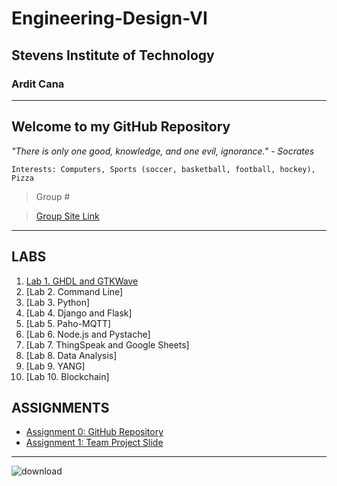 # Engineering-Design-VI
## Stevens Institute of Technology
### Ardit Cana
---
**Welcome to my GitHub Repository**
---
*"There is only one good, knowledge, and one evil, ignorance." - Socrates*

`Interests: Computers, Sports (soccer, basketball, football, hockey), Pizza`
> Group #

> [Group Site Link](https://sites.google.com/stevens.edu/cpe322-group/home)
---
## LABS
1. [Lab 1. GHDL and GTKWave](https://github.com/rayringston/CPE-322/tree/main/Lab%201)
2. [Lab 2. Command Line]
3. [Lab 3. Python]
4. [Lab 4. Django and Flask]
5. [Lab 5. Paho-MQTT]
6. [Lab 6. Node.js and Pystache]
7. [Lab 7. ThingSpeak and Google Sheets]
8. [Lab 8. Data Analysis]
9. [Lab 9. YANG]
10. [Lab 10. Blockchain]
## ASSIGNMENTS
- [Assignment 0: GitHub Repository](https://sit.instructure.com/courses/77142/assignments/557701)
- [Assignment 1: Team Project Slide](https://sites.google.com/stevens.edu/cpe322-group/home)



---
![download](https://github.com/user-attachments/assets/32c5721b-731a-4553-873f-3df4a39bbfcf)




  
